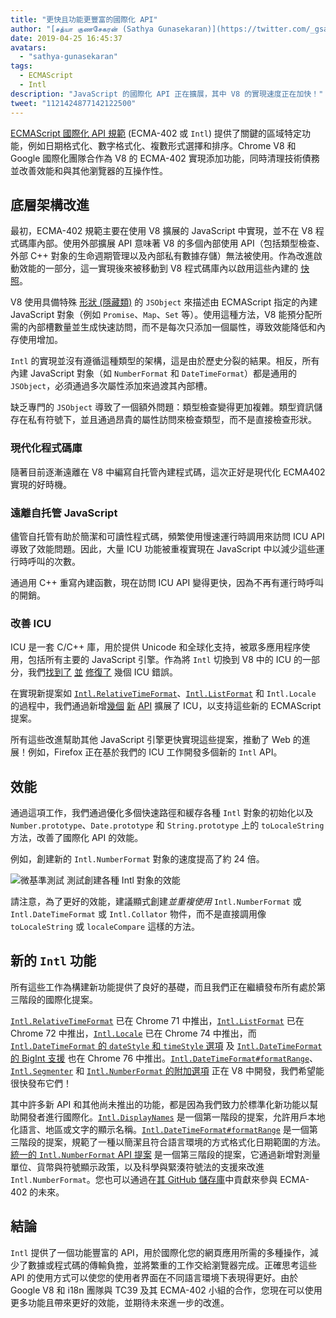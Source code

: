 ```yaml
---
title: "更快且功能更豐富的國際化 API"
author: "[சத்யா குணசேகரன் (Sathya Gunasekaran)](https://twitter.com/_gsathya)"
date: 2019-04-25 16:45:37
avatars:
  - "sathya-gunasekaran"
tags:
  - ECMAScript
  - Intl
description: "JavaScript 的國際化 API 正在擴展，其中 V8 的實現速度正在加快！"
tweet: "1121424877142122500"
---
```

[ECMAScript 國際化 API 規範](https://tc39.es/ecma402/) (ECMA-402 或 `Intl`) 提供了關鍵的區域特定功能，例如日期格式化、數字格式化、複數形式選擇和排序。Chrome V8 和 Google 國際化團隊合作為 V8 的 ECMA-402 實現添加功能，同時清理技術債務並改善效能和與其他瀏覽器的互操作性。

<!--truncate-->
## 底層架構改進

最初，ECMA-402 規範主要在使用 V8 擴展的 JavaScript 中實現，並不在 V8 程式碼庫內部。使用外部擴展 API 意味著 V8 的多個內部使用 API（包括類型檢查、外部 C++ 對象的生命週期管理以及內部私有數據存儲）無法被使用。作為改進啟動效能的一部分，這一實現後來被移動到 V8 程式碼庫內以啟用這些內建的 [快照](/blog/custom-startup-snapshots)。

V8 使用具備特殊 [形狀 (隱藏類)](https://mathiasbynens.be/notes/shapes-ics) 的 `JSObject` 來描述由 ECMAScript 指定的內建 JavaScript 對象（例如 `Promise`、`Map`、`Set` 等）。使用這種方法，V8 能預分配所需的內部槽數量並生成快速訪問，而不是每次只添加一個屬性，導致效能降低和內存使用增加。

`Intl` 的實現並沒有遵循這種類型的架構，這是由於歷史分裂的結果。相反，所有內建 JavaScript 對象（如 `NumberFormat` 和 `DateTimeFormat`）都是通用的 `JSObject`，必須通過多次屬性添加來過渡其內部槽。

缺乏專門的 `JSObject` 導致了一個額外問題：類型檢查變得更加複雜。類型資訊儲存在私有符號下，並且通過昂貴的屬性訪問來檢查類型，而不是直接檢查形狀。

### 現代化程式碼庫

隨著目前逐漸遠離在 V8 中編寫自托管內建程式碼，這次正好是現代化 ECMA402 實現的好時機。

### 遠離自托管 JavaScript

儘管自托管有助於簡潔和可讀性程式碼，頻繁使用慢速運行時調用來訪問 ICU API 導致了效能問題。因此，大量 ICU 功能被重複實現在 JavaScript 中以減少這些運行時呼叫的次數。

通過用 C++ 重寫內建函數，現在訪問 ICU API 變得更快，因為不再有運行時呼叫的開銷。

### 改善 ICU

ICU 是一套 C/C++ 庫，用於提供 Unicode 和全球化支持，被眾多應用程序使用，包括所有主要的 JavaScript 引擎。作為將 `Intl` 切換到 V8 中的 ICU 的一部分，我們[找到了](https://unicode-org.atlassian.net/browse/ICU-20140) [並](https://unicode-org.atlassian.net/browse/ICU-9562) [修復了](https://unicode-org.atlassian.net/browse/ICU-20098) 幾個 ICU 錯誤。

在實現新提案如 [`Intl.RelativeTimeFormat`](/features/intl-relativetimeformat)、[`Intl.ListFormat`](/features/intl-listformat) 和 `Intl.Locale` 的過程中，我們通過新增[幾個](https://unicode-org.atlassian.net/browse/ICU-13256) [新](https://unicode-org.atlassian.net/browse/ICU-20121) [API](https://unicode-org.atlassian.net/browse/ICU-20342) 擴展了 ICU，以支持這些新的 ECMAScript 提案。

所有這些改進幫助其他 JavaScript 引擎更快實現這些提案，推動了 Web 的進展！例如，Firefox 正在基於我們的 ICU 工作開發多個新的 `Intl` API。

## 效能

通過這項工作，我們通過優化多個快速路徑和緩存各種 `Intl` 對象的初始化以及 `Number.prototype`、`Date.prototype` 和 `String.prototype` 上的 `toLocaleString` 方法，改善了國際化 API 的效能。

例如，創建新的 `Intl.NumberFormat` 對象的速度提高了約 24 倍。

![[微基準測試](https://cs.chromium.org/chromium/src/v8/test/js-perf-test/Intl/constructor.js) 測試創建各種 `Intl` 對象的效能](/_img/intl/performance.svg)

請注意，為了更好的效能，建議顯式創建*並重複使用* `Intl.NumberFormat` 或 `Intl.DateTimeFormat` 或 `Intl.Collator` 物件，而不是直接調用像 `toLocaleString` 或 `localeCompare` 這樣的方法。

## 新的 `Intl` 功能

所有這些工作為構建新功能提供了良好的基礎，而且我們正在繼續發布所有處於第三階段的國際化提案。

[`Intl.RelativeTimeFormat`](/features/intl-relativetimeformat) 已在 Chrome 71 中推出，[`Intl.ListFormat`](/features/intl-listformat) 已在 Chrome 72 中推出，[`Intl.Locale`](https://developer.mozilla.org/en-US/docs/Web/JavaScript/Reference/Global_Objects/Locale) 已在 Chrome 74 中推出，而 [`Intl.DateTimeFormat` 的 `dateStyle` 和 `timeStyle` 選項](https://github.com/tc39/proposal-intl-datetime-style) 及 [`Intl.DateTimeFormat` 的 BigInt 支援](https://github.com/tc39/ecma402/pull/236) 也在 Chrome 76 中推出。[`Intl.DateTimeFormat#formatRange`](https://github.com/tc39/proposal-intl-DateTimeFormat-formatRange)、[`Intl.Segmenter`](https://github.com/tc39/proposal-intl-segmenter/) 和 [`Intl.NumberFormat` 的附加選項](https://github.com/tc39/proposal-unified-intl-numberformat/) 正在 V8 中開發，我們希望能很快發布它們！

其中許多新 API 和其他尚未推出的功能，都是因為我們致力於標準化新功能以幫助開發者進行國際化。[`Intl.DisplayNames`](https://github.com/tc39/proposal-intl-displaynames) 是一個第一階段的提案，允許用戶本地化語言、地區或文字的顯示名稱。[`Intl.DateTimeFormat#formatRange`](https://github.com/fabalbon/proposal-intl-DateTimeFormat-formatRange) 是一個第三階段的提案，規範了一種以簡潔且符合語言環境的方式格式化日期範圍的方法。[統一的 `Intl.NumberFormat` API 提案](https://github.com/tc39/proposal-unified-intl-numberformat) 是一個第三階段的提案，它通過新增對測量單位、貨幣與符號顯示政策，以及科學與緊湊符號法的支援來改進 `Intl.NumberFormat`。您也可以通過在[其 GitHub 儲存庫](https://github.com/tc39/ecma402)中貢獻來參與 ECMA-402 的未來。

## 結論

`Intl` 提供了一個功能豐富的 API，用於國際化您的網頁應用所需的多種操作，減少了數據或程式碼的傳輸負擔，並將繁重的工作交給瀏覽器完成。正確思考這些 API 的使用方式可以使您的使用者界面在不同語言環境下表現得更好。由於 Google V8 和 i18n 團隊與 TC39 及其 ECMA-402 小組的合作，您現在可以使用更多功能且帶來更好的效能，並期待未來進一步的改進。
